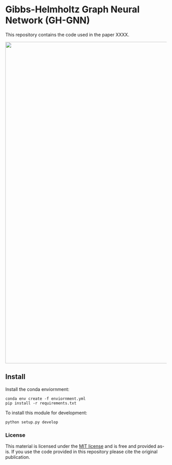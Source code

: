 # Gibbs-Helmholtz Graph Neural Network (GH-GNN)

This repository contains the code used in the paper XXXX. 

<img align="center" src="https://github.com/edgarsmdn/GH-GNN/blob/main/media/ghgnn_github.png" width="1000">

## Install

Install the conda enviornment:
```
conda env create -f enviornment.yml
pip install -r requirements.txt
```

To install this module for development:

```
python setup.py develop
```



### License

This material is licensed under the [MIT license](https://github.com/edgarsmdn/GH-GNN/blob/main/LICENSE) and is free and provided as-is. If you use the code provided in this repository please cite the original publication.

